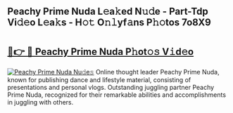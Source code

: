 ## Peachy Prime Nuda L𝚎a𝚔ed N𝚞𝚍e - Part-Tdp Vi𝚍𝚎o L𝚎a𝚔s - H𝚘𝚝 O𝚗𝚕yf𝚊ns P𝚑𝚘tos 7o8X9

# <h2><a href="http://kf7u20f.oniu.top/?m=Peachy+Prime+Nuda">🔗👉 🔴 Peachy Prime Nuda P𝚑ot𝚘𝚜 V𝚒d𝚎o</a></h2>

[![Peachy Prime Nuda Nu𝚍e𝚜](https://i.imgur.com/0qMVB7G.gif)](http://kf7u20f.oniu.top/?m=Peachy+Prime+Nuda)
Online thought leader Peachy Prime Nuda, known for publishing dance and lifestyle material, consisting of presentations and personal vlogs. Outstanding juggling partner Peachy Prime Nuda, recognized for their remarkable abilities and accomplishments in juggling with others.  
